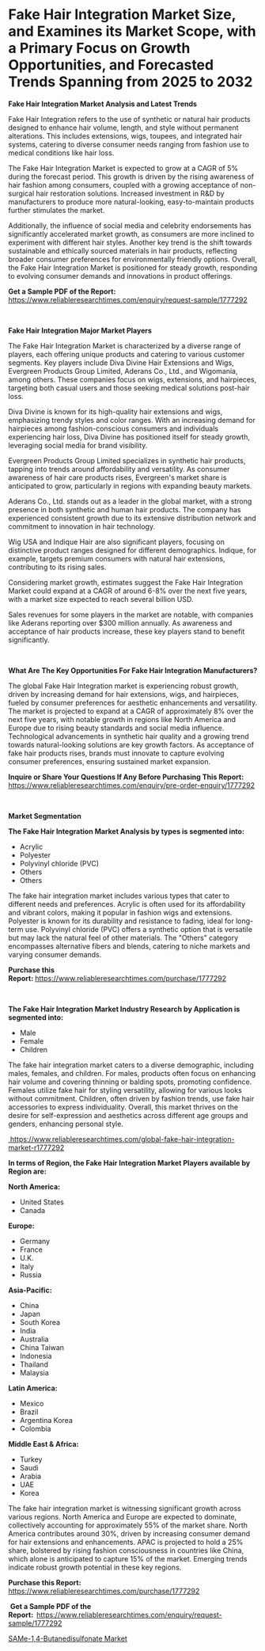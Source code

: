 <p><h1>Fake Hair Integration Market Size, and Examines its Market Scope, with a Primary Focus on Growth Opportunities, and Forecasted Trends Spanning from 2025 to 2032</h1></p><p><strong>Fake Hair Integration Market Analysis and Latest Trends</strong></p>
<p><p>Fake Hair Integration refers to the use of synthetic or natural hair products designed to enhance hair volume, length, and style without permanent alterations. This includes extensions, wigs, toupees, and integrated hair systems, catering to diverse consumer needs ranging from fashion use to medical conditions like hair loss.</p><p>The Fake Hair Integration Market is expected to grow at a CAGR of 5% during the forecast period. This growth is driven by the rising awareness of hair fashion among consumers, coupled with a growing acceptance of non-surgical hair restoration solutions. Increased investment in R&D by manufacturers to produce more natural-looking, easy-to-maintain products further stimulates the market.</p><p>Additionally, the influence of social media and celebrity endorsements has significantly accelerated market growth, as consumers are more inclined to experiment with different hair styles. Another key trend is the shift towards sustainable and ethically sourced materials in hair products, reflecting broader consumer preferences for environmentally friendly options. Overall, the Fake Hair Integration Market is positioned for steady growth, responding to evolving consumer demands and innovations in product offerings.</p></p>
<p><strong>Get a Sample PDF of the Report:&nbsp;</strong> <a href="https://www.reliableresearchtimes.com/enquiry/request-sample/1777292?utm_campaign=2180&utm_medium=2&utm_source=Github&utm_content=ia&utm_term=05042025&utm_id=fake-hair-integration">https://www.reliableresearchtimes.com/enquiry/request-sample/1777292</a></p>
<p>&nbsp;</p>
<p><strong>Fake Hair Integration Major Market Players</strong></p>
<p><p>The Fake Hair Integration Market is characterized by a diverse range of players, each offering unique products and catering to various customer segments. Key players include Diva Divine Hair Extensions and Wigs, Evergreen Products Group Limited, Aderans Co., Ltd., and Wigomania, among others. These companies focus on wigs, extensions, and hairpieces, targeting both casual users and those seeking medical solutions post-hair loss.</p><p>Diva Divine is known for its high-quality hair extensions and wigs, emphasizing trendy styles and color ranges. With an increasing demand for hairpieces among fashion-conscious consumers and individuals experiencing hair loss, Diva Divine has positioned itself for steady growth, leveraging social media for brand visibility.</p><p>Evergreen Products Group Limited specializes in synthetic hair products, tapping into trends around affordability and versatility. As consumer awareness of hair care products rises, Evergreen's market share is anticipated to grow, particularly in regions with expanding beauty markets.</p><p>Aderans Co., Ltd. stands out as a leader in the global market, with a strong presence in both synthetic and human hair products. The company has experienced consistent growth due to its extensive distribution network and commitment to innovation in hair technology.</p><p>Wig USA and Indique Hair are also significant players, focusing on distinctive product ranges designed for different demographics. Indique, for example, targets premium consumers with natural hair extensions, contributing to its rising sales.</p><p>Considering market growth, estimates suggest the Fake Hair Integration Market could expand at a CAGR of around 6-8% over the next five years, with a market size expected to reach several billion USD.</p><p>Sales revenues for some players in the market are notable, with companies like Aderans reporting over $300 million annually. As awareness and acceptance of hair products increase, these key players stand to benefit significantly.</p></p>
<p>&nbsp;</p>
<p><strong>What Are The Key Opportunities For Fake Hair Integration Manufacturers?</strong></p>
<p><p>The global Fake Hair Integration market is experiencing robust growth, driven by increasing demand for hair extensions, wigs, and hairpieces, fueled by consumer preferences for aesthetic enhancements and versatility. The market is projected to expand at a CAGR of approximately 8% over the next five years, with notable growth in regions like North America and Europe due to rising beauty standards and social media influence. Technological advancements in synthetic hair quality and a growing trend towards natural-looking solutions are key growth factors. As acceptance of fake hair products rises, brands must innovate to capture evolving consumer preferences, ensuring sustained market expansion.</p></p>
<p><strong>Inquire or Share Your Questions If Any Before Purchasing This Report:</strong> <a href="https://www.reliableresearchtimes.com/enquiry/pre-order-enquiry/1777292?utm_campaign=2180&utm_medium=2&utm_source=Github&utm_content=ia&utm_term=05042025&utm_id=fake-hair-integration">https://www.reliableresearchtimes.com/enquiry/pre-order-enquiry/1777292</a></p>
<p>&nbsp;</p>
<p><strong>Market Segmentation</strong></p>
<p><strong>The Fake Hair Integration Market Analysis by types is segmented into:</strong></p>
<p><ul><li>Acrylic</li><li>Polyester</li><li>Polyvinyl chloride (PVC)</li><li>Others</li><li>Others</li></ul></p>
<p><p>The fake hair integration market includes various types that cater to different needs and preferences. Acrylic is often used for its affordability and vibrant colors, making it popular in fashion wigs and extensions. Polyester is known for its durability and resistance to fading, ideal for long-term use. Polyvinyl chloride (PVC) offers a synthetic option that is versatile but may lack the natural feel of other materials. The "Others" category encompasses alternative fibers and blends, catering to niche markets and varying consumer demands.</p></p>
<p><strong>Purchase this Report:&nbsp;</strong><a href="https://www.reliableresearchtimes.com/purchase/1777292?utm_campaign=2180&utm_medium=2&utm_source=Github&utm_content=ia&utm_term=05042025&utm_id=fake-hair-integration">https://www.reliableresearchtimes.com/purchase/1777292</a></p>
<p>&nbsp;</p>
<p><strong>The Fake Hair Integration Market Industry Research by Application is segmented into:</strong></p>
<p><ul><li>Male</li><li>Female</li><li>Children</li></ul></p>
<p><p>The fake hair integration market caters to a diverse demographic, including males, females, and children. For males, products often focus on enhancing hair volume and covering thinning or balding spots, promoting confidence. Females utilize fake hair for styling versatility, allowing for various looks without commitment. Children, often driven by fashion trends, use fake hair accessories to express individuality. Overall, this market thrives on the desire for self-expression and aesthetics across different age groups and genders, enhancing personal style.</p></p>
<p><a href="https://www.reliableresearchtimes.com/global-fake-hair-integration-market-r1777292?utm_campaign=2180&utm_medium=2&utm_source=Github&utm_content=ia&utm_term=05042025&utm_id=fake-hair-integration">&nbsp;https://www.reliableresearchtimes.com/global-fake-hair-integration-market-r1777292</a></p>
<p><strong>In terms of Region, the Fake Hair Integration Market Players available by Region are:</strong></p>
<p>
    <p> <strong> North America: </strong>
        <ul>
            <li>United States</li>
            <li>Canada</li>
        </ul>
        </p> 
    <p> <strong> Europe: </strong>
        <ul>
            <li>Germany</li>
            <li>France</li>
            <li>U.K.</li>
            <li>Italy</li>
            <li>Russia</li>
        </ul>
        </p> 
    <p> <strong> Asia-Pacific: </strong>
        <ul>
            <li>China</li>
            <li>Japan</li>
            <li>South Korea</li>
            <li>India</li>
            <li>Australia</li>
            <li>China Taiwan</li>
            <li>Indonesia</li>
            <li>Thailand</li>
            <li>Malaysia</li>
        </ul>
        </p> 
    <p> <strong> Latin America: </strong>
        <ul>
            <li>Mexico</li>
            <li>Brazil</li>
            <li>Argentina Korea</li>
            <li>Colombia</li>
        </ul>
        </p> 
    <p> <strong> Middle East & Africa: </strong>
        <ul>
            <li>Turkey</li>
            <li>Saudi</li>
            <li>Arabia</li>
            <li>UAE</li>
            <li>Korea</li>
        </ul>
    </p>
    </p>
<p><p>The fake hair integration market is witnessing significant growth across various regions. North America and Europe are expected to dominate, collectively accounting for approximately 55% of the market share. North America contributes around 30%, driven by increasing consumer demand for hair extensions and enhancements. APAC is projected to hold a 25% share, bolstered by rising fashion consciousness in countries like China, which alone is anticipated to capture 15% of the market. Emerging trends indicate robust growth potential in these key regions.</p></p>
<p><strong>Purchase this Report: </strong><a href="https://www.reliableresearchtimes.com/purchase/1777292?utm_campaign=2180&utm_medium=2&utm_source=Github&utm_content=ia&utm_term=05042025&utm_id=fake-hair-integration">https://www.reliableresearchtimes.com/purchase/1777292</a></p>
<p>&nbsp;<strong>Get a Sample PDF of the Report:&nbsp;&nbsp;</strong><a href="https://www.reliableresearchtimes.com/enquiry/request-sample/1777292?utm_campaign=2180&utm_medium=2&utm_source=Github&utm_content=ia&utm_term=05042025&utm_id=fake-hair-integration">https://www.reliableresearchtimes.com/enquiry/request-sample/1777292</a></p>
<p><strong></strong></p>
<p><p><a href="https://github.com/marlanamarvn/Market-Research-Report-List-1/blob/main/same-14-butanedisulfonate-market.md?utm_campaign=2180&utm_medium=2&utm_source=Github&utm_content=ia&utm_term=05042025&utm_id=fake-hair-integration">SAMe-1,4-Butanedisulfonate Market</a></p></p>